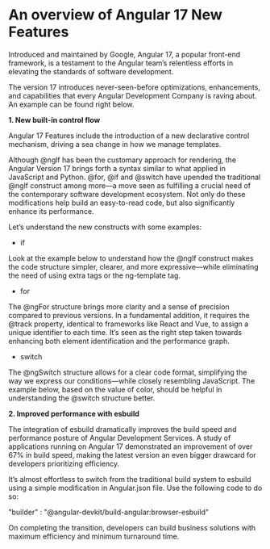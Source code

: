 # An overview of Angular 17 New Features

Introduced and maintained by Google, Angular 17, a popular front-end framework, is a testament to the Angular team’s relentless efforts in elevating the standards of software development.

The version 17 introduces never-seen-before optimizations, enhancements, and capabilities that every Angular Development Company is raving about. An example can be found right below.



<b>1. New built-in control flow</b>

Angular 17 Features include the introduction of a new declarative control mechanism, driving a sea change in how we manage templates.

Although @nglf has been the customary approach for rendering, the Angular Version 17 brings forth a syntax similar to what applied in JavaScript and Python. @for, @if and @switch have upended the traditional @nglf construct among more—a move seen as fulfilling a crucial need of the contemporary software development ecosystem. Not only do these modifications help build an easy-to-read code, but also significantly enhance its performance.

Let’s understand the new constructs with some examples:
 
<ul><li>if</li></ul>
Look at the example below to understand how the @nglf construct makes the code structure simpler, clearer, and more expressive—while eliminating the need of using extra tags or the ng-template tag.


<ul><li>for</li></ul>
 The @ngFor structure brings more clarity and a sense of precision compared to previous versions. In a fundamental addition, it requires the @track property, identical to frameworks like React and Vue, to assign a unique identifier to each time. It’s seen as the right step taken towards enhancing both element identification and the performance graph. 


<ul><li>switch</li></ul>
 The @ngSwitch structure allows for a clear code format, simplifying the way we express our conditions—while closely resembling JavaScript. The example below, based on the value of color, should be helpful in understanding the @switch structure better. 




<p>
<b>2. Improved performance with esbuild</b>
 
The integration of esbuild dramatically improves the build speed and performance posture of Angular Development Services. A study of applications running on Angular 17 demonstrated an improvement of over 67% in build speed, making the latest version an even bigger drawcard for developers prioritizing efficiency. 

It’s almost effortless to switch from the traditional build system to esbuild using a simple modification in Angular.json file. Use the following code to do so:

"builder" : "@angular-devkit/build-angular:browser-esbuild"

On completing the transition, developers can build business solutions with maximum efficiency and minimum turnaround time. 
</p>

